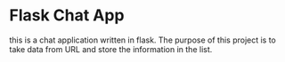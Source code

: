 # Flask Chat App

this is a chat application written in flask. The purpose of this project is to take data from URL and store the information in the list.